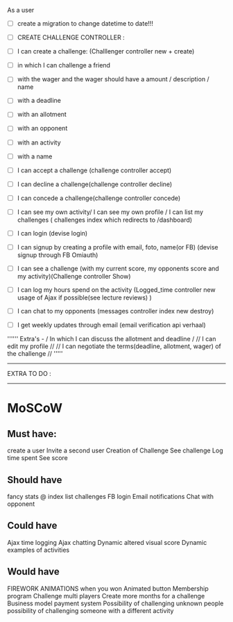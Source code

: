 As a user

- [ ] create a migration to change datetime to date!!!


- [ ] CREATE CHALLENGE CONTROLLER : 
- [ ] I can create a challenge: (Challlenger controller new + create) 
- [ ]  in which I can challenge a friend
- [ ] with the wager and the wager should have a amount / description / name
- [ ] with a deadline 
- [ ] with an allotment
- [ ] with an opponent
- [ ] with an activity
- [ ] with a name 

- [ ] I can accept a challenge (challenge controller accept)
- [ ] I can decline a challenge(challenge controller decline)
- [ ] I can concede a challenge(challenge controller concede)
 
- [ ] I can see my own activity/ I can see my own profile / I can list my challenges ( challenges index which redirects to /dashboard)

- [ ] I can login (devise login)
- [ ] I can signup by creating a profile with email, foto, name(or FB) (devise signup through FB Omiauth)
 
- [ ] I can see a challenge (with my current score, my opponents score and my activity)(Challenge controller Show)
- [ ] I can log my hours spend on the activity (Logged_time controller new usage of Ajax if possible(see lecture reviews) )

- [ ] I can chat to my opponents (messages controller index new destroy)
- [ ] I get weekly updates through email (email verification api verhaal)


'''''' 
Extra's - /  In which I can discuss the allotment and deadline / // I can edit my profile // // I can negotiate the terms(deadline, allotment, wager) of the challenge //
''''' 
___________________________________________________________

EXTRA TO DO :




_________________________________________________________



# MoSCoW
## Must have: 
create a user
Invite a second user
Creation of Challenge
See challenge
Log time spent
See score

## Should have
fancy stats @ index
list challenges
FB login 
Email notifications
Chat with opponent

## Could have 
Ajax time logging
Ajax chatting
Dynamic altered visual score
Dynamic examples of activities 

## Would have 
FIREWORK ANIMATIONS when you won
Animated button 
Membership program
Challenge multi players
Create more months for a challenge
Business model
payment system 
Possibility of challenging unknown people
possibility of challenging someone with a different activity


